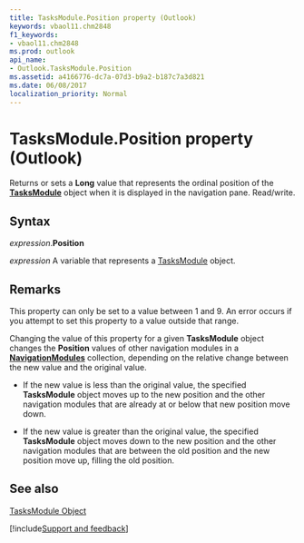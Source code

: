 ```yaml
---
title: TasksModule.Position property (Outlook)
keywords: vbaol11.chm2848
f1_keywords:
- vbaol11.chm2848
ms.prod: outlook
api_name:
- Outlook.TasksModule.Position
ms.assetid: a4166776-dc7a-07d3-b9a2-b187c7a3d821
ms.date: 06/08/2017
localization_priority: Normal
---
```



# TasksModule.Position property (Outlook)

Returns or sets a  **Long** value that represents the ordinal position of the **[TasksModule](Outlook.TasksModule.md)** object when it is displayed in the navigation pane. Read/write.


## Syntax

_expression_.**Position**

_expression_ A variable that represents a [TasksModule](Outlook.TasksModule.md) object.


## Remarks

This property can only be set to a value between 1 and 9. An error occurs if you attempt to set this property to a value outside that range.

Changing the value of this property for a given  **TasksModule** object changes the **Position** values of other navigation modules in a **[NavigationModules](Outlook.NavigationModules.md)** collection, depending on the relative change between the new value and the original value.


- If the new value is less than the original value, the specified  **TasksModule** object moves up to the new position and the other navigation modules that are already at or below that new position move down.
    
- If the new value is greater than the original value, the specified  **TasksModule** object moves down to the new position and the other navigation modules that are between the old position and the new position move up, filling the old position.
    

## See also


[TasksModule Object](Outlook.TasksModule.md)

[!include[Support and feedback](~/includes/feedback-boilerplate.md)]